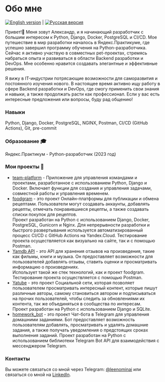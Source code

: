 # Обо мне

[![English version](https://img.shields.io/badge/English-Read%20Now-blue)](./README_ENG.md) | [![Русская версия](https://img.shields.io/badge/%D0%A0%D1%83%D1%81%D1%81%D0%BA%D0%B8%D0%B9-%D0%A7%D0%B8%D1%82%D0%B0%D1%82%D1%8C-brightgreen)](./README.md)

Привет!👋 Меня зовут Александр, и я начинающий разработчик с большим интересом к Python, Django, Docker, PostgreSQL и CI/CD. Мое путешествие в мир разработки началось в Яндекс.Практикуме, где успешно завершил программу обучения на Python-разработчика. Сейчас я активно участвую в совместных pet-проектах, стремясь набраться опыта и развиваться в области Backend разработки и DevOps. Мне особенно нравится создавать элегантные и эффективные решения.

Я вижу в IT-индустрии потрясающие возможности для саморазвития и постоянного изучения нового. В настоящее время активно ищу работу в сфере Backend разработки и DevOps, где смогу применить свои знания и навыки, а также продолжать расти как профессионал. Если у вас есть интересные предложения или вопросы, буду рад общению!

### Навыки

Python, Django, Docker, PostgreSQL, NGINX, Postman, CI/CD (GitHub Actions), Git, pre-commit

### Образование 🎓

Яндекс.Практикум - Python-разработчик (2023 год)

### Мои проекты 🚀

- [team-platform](https://github.com/international-team-management/team-platform) - Приложение для управления командами и проектами, разработанное с использованием Python, Django и Docker. Включает функции для создания и управления задачами, совместной работы и управления временем.
- [foodgram](https://github.com/Leenominai/foodgram-project-react) - это проект Онлайн-платформы для публикации и обмена рецептами. Пользователи могут создавать аккаунты, добавлять рецепты, отмечать понравившиеся рецепты, а также создавать списки покупок для рецептов.
<br>Проект разработан на Python с использованием Django, Docker, PostgreSQL, Gunicorn и Nginx. Для непрерывности разработки и быстрого развертывания используется автоматизированный процесс CI/CD с GitHub Actions на Yandex.Cloud. Тестирование проекта осуществляется как визуально на сайте, так и с помощью Postman.
- [Yamdb API](https://github.com/Leenominai/yamdb_final) - это API для хранения отзывов на произведения, такие как фильмы, книги и музыка. Он предоставляет возможности для пользователей добавлять отзывы, ставить оценки и просматривать информацию о произведениях.
<br>Использует такой же стек технологий, как и проект foodgram. Тестирование проекта осуществляется с помощью Postman.
- [Yatube](https://github.com/Leenominai/hw05_final) - это проект Социальной сети, которая позволяет пользователем просматривать интересный контент, которые пишут различные авторы, самому становиться автором и подписываться на прочих пользователей, чтобы следить за обновлениями их контента, так же объединяться в сообщества по интересам.
<br>Проект разработан на Python с использованием Django и SQLite.
- [homework_bot](https://github.com/Leenominai/homework_bot) - это проект Чат-бота в Telegram для управления домашними заданиями. Бот предоставляет возможность пользователям добавлять, просматривать и удалять домашние задания, а также получать уведомления о предстоящих сроках выполнения заданий. Проект разработан на Python с использованием библиотеки Telegram Bot API для взаимодействия с мессенджером Telegram.

### Контакты

Вы можете связаться со мной через Telegram: [@leenominai](https://t.me/leenominai) или связаться со мной на [LinkedIn](https://www.linkedin.com/in/leenominai).
